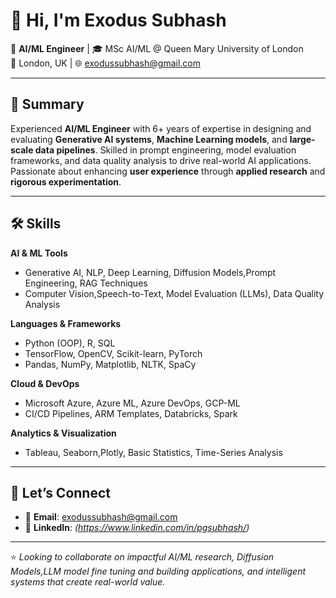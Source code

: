# 👋 Hi, I'm Exodus Subhash

🚀 **AI/ML Engineer** | 🎓 MSc AI/ML @ Queen Mary University of London  
📍 London, UK | 🌐 exodussubhash@gmail.com

---

## 🧠 Summary

Experienced **AI/ML Engineer** with 6+ years of expertise in designing and evaluating **Generative AI systems**, **Machine Learning models**, and **large-scale data pipelines**. Skilled in prompt engineering, model evaluation frameworks, and data quality analysis to drive real-world AI applications. Passionate about enhancing **user experience** through **applied research** and **rigorous experimentation**.

---

## 🛠️ Skills

**AI & ML Tools**  
- Generative AI, NLP, Deep Learning, Diffusion Models,Prompt Engineering, RAG Techniques  
- Computer Vision,Speech-to-Text, Model Evaluation (LLMs), Data Quality Analysis 

**Languages & Frameworks**  
- Python (OOP), R, SQL  
- TensorFlow, OpenCV, Scikit-learn, PyTorch  
- Pandas, NumPy, Matplotlib, NLTK, SpaCy  

**Cloud & DevOps**  
- Microsoft Azure, Azure ML, Azure DevOps, GCP-ML  
- CI/CD Pipelines, ARM Templates, Databricks, Spark  

**Analytics & Visualization**  
- Tableau, Seaborn,Plotly, Basic Statistics, Time-Series Analysis

---
## 🤝 Let’s Connect

- 📧 **Email**: [exodussubhash@gmail.com](mailto:exodussubhash@gmail.com)  
- 💼 **LinkedIn**: *(https://www.linkedin.com/in/pgsubhash/)*  

---

⭐ *Looking to collaborate on impactful AI/ML research, Diffusion Models,LLM model fine tuning and building applications, and intelligent systems that create real-world value.*


<!---
Exodussubhash/Exodussubhash is a ✨ special ✨ repository because its `README.md` (this file) appears on your GitHub profile.
You can click the Preview link to take a look at your changes.
--->

